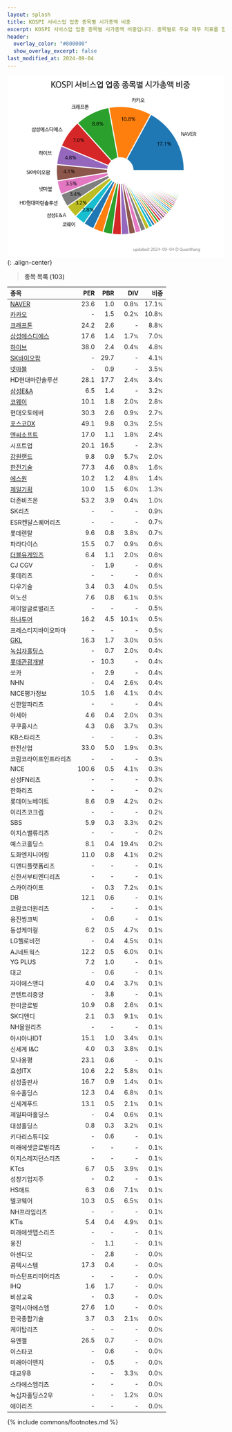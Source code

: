 ```yaml
---
layout: splash
title: KOSPI 서비스업 업종 종목별 시가총액 비중
excerpt: KOSPI 서비스업 업종 종목별 시가총액 비중입니다. 종목별로 주요 재무 지표를 함께 표시합니다.
header:
  overlay_color: "#800000"
  show_overlay_excerpt: false
last_modified_at: 2024-09-04
---
```



![KOSPI 서비스업 업종 종목별 시가총액 비중](/stats/sector/images/kospi_업종_서비스업_종목.png){: .align-center}


> **종목 목록 (103)**<a id="list"></a>

| **종목** | **PER** | **PBR** | **DIV** | **비중** |
| :------- | ------: | ------: | ------: | -------: |
| [NAVER](/035420/) | 23.6 | 1.0 | 0.8<small>%</small> | 17.1<small>%</small> |
| [카카오](/035720/) | - | 1.5 | 0.2<small>%</small> | 10.8<small>%</small> |
| [크래프톤](/259960/) | 24.2 | 2.6 | - | 8.8<small>%</small> |
| [삼성에스디에스](/018260/) | 17.6 | 1.4 | 1.7<small>%</small> | 7.0<small>%</small> |
| [하이브](/352820/) | 38.0 | 2.4 | 0.4<small>%</small> | 4.8<small>%</small> |
| [SK바이오팜](/326030/) | - | 29.7 | - | 4.1<small>%</small> |
| [넷마블](/251270/) | - | 0.9 | - | 3.5<small>%</small> |
| HD현대마린솔루션 | 28.1 | 17.7 | 2.4<small>%</small> | 3.4<small>%</small> |
| [삼성E&A](/028050/) | 6.5 | 1.4 | - | 3.2<small>%</small> |
| [코웨이](/021240/) | 10.1 | 1.8 | 2.0<small>%</small> | 2.8<small>%</small> |
| 현대오토에버 | 30.3 | 2.6 | 0.9<small>%</small> | 2.7<small>%</small> |
| [포스코DX](/022100/) | 49.1 | 9.8 | 0.3<small>%</small> | 2.5<small>%</small> |
| [엔씨소프트](/036570/) | 17.0 | 1.1 | 1.8<small>%</small> | 2.4<small>%</small> |
| 시프트업 | 20.1 | 16.5 | - | 2.3<small>%</small> |
| [강원랜드](/035250/) | 9.8 | 0.9 | 5.7<small>%</small> | 2.0<small>%</small> |
| [한전기술](/052690/) | 77.3 | 4.6 | 0.8<small>%</small> | 1.6<small>%</small> |
| [에스원](/012750/) | 10.2 | 1.2 | 4.8<small>%</small> | 1.4<small>%</small> |
| [제일기획](/030000/) | 10.0 | 1.5 | 6.0<small>%</small> | 1.3<small>%</small> |
| 더존비즈온 | 53.2 | 3.9 | 0.4<small>%</small> | 1.0<small>%</small> |
| SK리츠 | - | - | - | 0.9<small>%</small> |
| ESR켄달스퀘어리츠 | - | - | - | 0.7<small>%</small> |
| 롯데렌탈 | 9.6 | 0.8 | 3.8<small>%</small> | 0.7<small>%</small> |
| 파라다이스 | 15.5 | 0.7 | 0.9<small>%</small> | 0.6<small>%</small> |
| [더블유게임즈](/192080/) | 6.4 | 1.1 | 2.0<small>%</small> | 0.6<small>%</small> |
| CJ CGV | - | 1.9 | - | 0.6<small>%</small> |
| 롯데리츠 | - | - | - | 0.6<small>%</small> |
| 다우기술 | 3.4 | 0.3 | 4.0<small>%</small> | 0.5<small>%</small> |
| 이노션 | 7.6 | 0.8 | 6.1<small>%</small> | 0.5<small>%</small> |
| 제이알글로벌리츠 | - | - | - | 0.5<small>%</small> |
| [하나투어](/039130/) | 16.2 | 4.5 | 10.1<small>%</small> | 0.5<small>%</small> |
| 프레스티지바이오파마 | - | - | - | 0.5<small>%</small> |
| [GKL](/114090/) | 16.3 | 1.7 | 3.0<small>%</small> | 0.5<small>%</small> |
| [녹십자홀딩스](/005250/) | - | 0.7 | 2.0<small>%</small> | 0.4<small>%</small> |
| [롯데관광개발](/032350/) | - | 10.3 | - | 0.4<small>%</small> |
| 쏘카 | - | 2.9 | - | 0.4<small>%</small> |
| NHN | - | 0.4 | 2.6<small>%</small> | 0.4<small>%</small> |
| NICE평가정보 | 10.5 | 1.6 | 4.1<small>%</small> | 0.4<small>%</small> |
| 신한알파리츠 | - | - | - | 0.4<small>%</small> |
| 아세아 | 4.6 | 0.4 | 2.0<small>%</small> | 0.3<small>%</small> |
| 쿠쿠홈시스 | 4.3 | 0.6 | 3.7<small>%</small> | 0.3<small>%</small> |
| KB스타리츠 | - | - | - | 0.3<small>%</small> |
| 한전산업 | 33.0 | 5.0 | 1.9<small>%</small> | 0.3<small>%</small> |
| 코람코라이프인프라리츠 | - | - | - | 0.3<small>%</small> |
| NICE | 100.6 | 0.5 | 4.1<small>%</small> | 0.3<small>%</small> |
| 삼성FN리츠 | - | - | - | 0.3<small>%</small> |
| 한화리츠 | - | - | - | 0.2<small>%</small> |
| 롯데이노베이트 | 8.6 | 0.9 | 4.2<small>%</small> | 0.2<small>%</small> |
| 이리츠코크렙 | - | - | - | 0.2<small>%</small> |
| SBS | 5.9 | 0.3 | 3.3<small>%</small> | 0.2<small>%</small> |
| 이지스밸류리츠 | - | - | - | 0.2<small>%</small> |
| 예스코홀딩스 | 8.1 | 0.4 | 19.4<small>%</small> | 0.2<small>%</small> |
| 도화엔지니어링 | 11.0 | 0.8 | 4.1<small>%</small> | 0.2<small>%</small> |
| 디앤디플랫폼리츠 | - | - | - | 0.1<small>%</small> |
| 신한서부티엔디리츠 | - | - | - | 0.1<small>%</small> |
| 스카이라이프 | - | 0.3 | 7.2<small>%</small> | 0.1<small>%</small> |
| DB | 12.1 | 0.6 | - | 0.1<small>%</small> |
| 코람코더원리츠 | - | - | - | 0.1<small>%</small> |
| 웅진씽크빅 | - | 0.6 | - | 0.1<small>%</small> |
| 동성케미컬 | 6.2 | 0.5 | 4.7<small>%</small> | 0.1<small>%</small> |
| LG헬로비전 | - | 0.4 | 4.5<small>%</small> | 0.1<small>%</small> |
| AJ네트웍스 | 12.2 | 0.5 | 6.0<small>%</small> | 0.1<small>%</small> |
| YG PLUS | 7.2 | 1.0 | - | 0.1<small>%</small> |
| 대교 | - | 0.6 | - | 0.1<small>%</small> |
| 자이에스앤디 | 4.0 | 0.4 | 3.7<small>%</small> | 0.1<small>%</small> |
| 콘텐트리중앙 | - | 3.8 | - | 0.1<small>%</small> |
| 한미글로벌 | 10.9 | 0.8 | 2.6<small>%</small> | 0.1<small>%</small> |
| SK디앤디 | 2.1 | 0.3 | 9.1<small>%</small> | 0.1<small>%</small> |
| NH올원리츠 | - | - | - | 0.1<small>%</small> |
| 아시아나IDT | 15.1 | 1.0 | 3.4<small>%</small> | 0.1<small>%</small> |
| 신세계 I&C | 4.0 | 0.3 | 3.8<small>%</small> | 0.1<small>%</small> |
| 모나용평 | 23.1 | 0.6 | - | 0.1<small>%</small> |
| 효성ITX | 10.6 | 2.2 | 5.8<small>%</small> | 0.1<small>%</small> |
| 삼성출판사 | 16.7 | 0.9 | 1.4<small>%</small> | 0.1<small>%</small> |
| 유수홀딩스 | 12.3 | 0.4 | 6.8<small>%</small> | 0.1<small>%</small> |
| 신세계푸드 | 13.1 | 0.5 | 2.1<small>%</small> | 0.1<small>%</small> |
| 제일파마홀딩스 | - | 0.4 | 0.6<small>%</small> | 0.1<small>%</small> |
| 대성홀딩스 | 0.8 | 0.3 | 3.2<small>%</small> | 0.1<small>%</small> |
| 키다리스튜디오 | - | 0.6 | - | 0.1<small>%</small> |
| 미래에셋글로벌리츠 | - | - | - | 0.1<small>%</small> |
| 이지스레지던스리츠 | - | - | - | 0.1<small>%</small> |
| KTcs | 6.7 | 0.5 | 3.9<small>%</small> | 0.1<small>%</small> |
| 성창기업지주 | - | 0.2 | - | 0.1<small>%</small> |
| HS애드 | 6.3 | 0.6 | 7.1<small>%</small> | 0.1<small>%</small> |
| 텔코웨어 | 10.3 | 0.5 | 6.5<small>%</small> | 0.1<small>%</small> |
| NH프라임리츠 | - | - | - | 0.1<small>%</small> |
| KTis | 5.4 | 0.4 | 4.9<small>%</small> | 0.1<small>%</small> |
| 미래에셋맵스리츠 | - | - | - | 0.1<small>%</small> |
| 웅진 | - | 1.1 | - | 0.1<small>%</small> |
| 아센디오 | - | 2.8 | - | 0.0<small>%</small> |
| 콤텍시스템 | 17.3 | 0.4 | - | 0.0<small>%</small> |
| 마스턴프리미어리츠 | - | - | - | 0.0<small>%</small> |
| IHQ | 1.6 | 1.7 | - | 0.0<small>%</small> |
| 비상교육 | - | 0.3 | - | 0.0<small>%</small> |
| 갤럭시아에스엠 | 27.6 | 1.0 | - | 0.0<small>%</small> |
| 한국종합기술 | 3.7 | 0.3 | 2.1<small>%</small> | 0.0<small>%</small> |
| 케이탑리츠 | - | - | - | 0.0<small>%</small> |
| 유엔젤 | 26.5 | 0.7 | - | 0.0<small>%</small> |
| 이스타코 | - | 0.6 | - | 0.0<small>%</small> |
| 미래아이앤지 | - | 0.5 | - | 0.0<small>%</small> |
| 대교우B | - | - | 3.3<small>%</small> | 0.0<small>%</small> |
| 스타에스엠리츠 | - | - | - | 0.0<small>%</small> |
| 녹십자홀딩스2우 | - | - | 1.2<small>%</small> | 0.0<small>%</small> |
| 에이리츠 | - | - | - | 0.0<small>%</small> |

{% include commons/footnotes.md %}